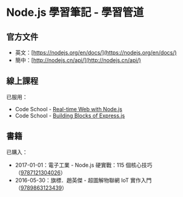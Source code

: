 # Node.js 學習筆記 - 學習管道

## 官方文件

* 英文：[https://nodejs.org/en/docs/](https://nodejs.org/en/docs/)
* 簡中：[http://nodejs.cn/api/](http://nodejs.cn/api/)

## 線上課程

已服用：

* Code School - [Real-time Web with Node.js](https://www.codeschool.com/courses/real-time-web-with-node-js)
* Code School - [Building Blocks of Express.js](https://www.codeschool.com/courses/building-blocks-of-express-js)

## 書籍

已購入：

* 2017-01-01：電子工業 - Node.js 硬實戰：115 個核心技巧（[9787121304026](https://book.douban.com/subject/26937390/)）
* 2016-05-30：旗標．趙英傑 - 超圖解物聯網 IoT 實作入門（[9789863123439](https://www.tenlong.com.tw/products/9789863123439)）



